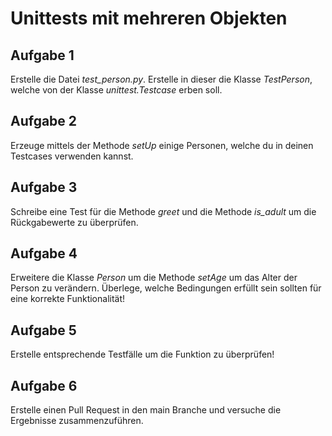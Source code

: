 # Unittests mit mehreren Objekten

Aufgabe 1
---------
Erstelle die Datei *test_person.py*. Erstelle in dieser die Klasse *TestPerson*, welche von der Klasse *unittest.Testcase* erben soll.

Aufgabe 2
---------
Erzeuge mittels der Methode *setUp* einige Personen, welche du in deinen Testcases verwenden kannst.

Aufgabe 3
---------
Schreibe eine Test für die Methode *greet* und die Methode *is_adult* um die Rückgabewerte zu überprüfen.

Aufgabe 4
---------
Erweitere die Klasse *Person* um die Methode *setAge* um das Alter der Person zu verändern. Überlege, welche Bedingungen erfüllt sein sollten für eine korrekte Funktionalität!

Aufgabe 5
---------
Erstelle entsprechende Testfälle um die Funktion zu überprüfen!

Aufgabe 6
---------
Erstelle einen Pull Request in den main Branche und versuche die Ergebnisse zusammenzuführen.
